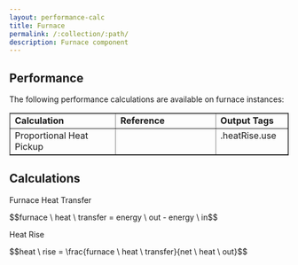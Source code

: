 ```yaml
---
layout: performance-calc
title: Furnace
permalink: /:collection/:path/
description: Furnace component
---
```


<div class="section" id="performance">
<h2>Performance<a class="headerlink" href="#performance" title="Permalink to this headline"></a></h2>
<p>The following performance calculations are available on furnace instances:</p>
<table border="1" class="docutils">
<colgroup>
<col width="38%">
<col width="36%">
<col width="26%">
</colgroup>
<tbody valign="top">
<tr class="row-odd"><td><strong>Calculation</strong></td>
<td><strong>Reference</strong></td>
<td><strong>Output Tags</strong></td>
</tr>
<tr class="row-even"><td>Proportional Heat Pickup</td>
<td>&nbsp;</td>
<td>.heatRise.use</td>
</tr>
</tbody>
</table>
</div>


<div class="section" id="calculations">
<h2>Calculations<a class="headerlink" href="#calculations" title="Permalink to this headline"></a></h2>
<p>Furnace Heat Transfer</p>
<div class="math">
<p><span class="math">$$furnace \ heat \ transfer = energy \ out - energy \ in$$</span></p>
</div><p>Heat Rise</p>
<div class="math">
<p><span class="math">$$heat \ rise = \frac{furnace \ heat \ transfer}{net \ heat \ out}$$</span></p>
</div></div>
